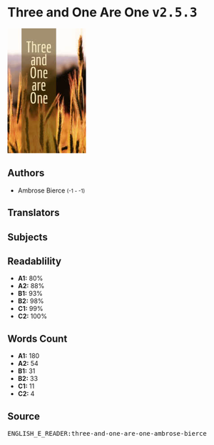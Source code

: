 # Three and One Are One <kbd>v2.5.3</kbd>

![](./cover.medium.jpg "")

## Authors


 - Ambrose Bierce <small>(-1 - -1)</small>

## Translators



## Subjects



## Readablility


 - **A1:** 80%
 - **A2:** 88%
 - **B1:** 93%
 - **B2:** 98%
 - **C1:** 99%
 - **C2:** 100%

## Words Count


 - **A1:** 180
 - **A2:** 54
 - **B1:** 31
 - **B2:** 33
 - **C1:** 11
 - **C2:** 4

## Source


<kbd>ENGLISH_E_READER:three-and-one-are-one-ambrose-bierce</kbd>

